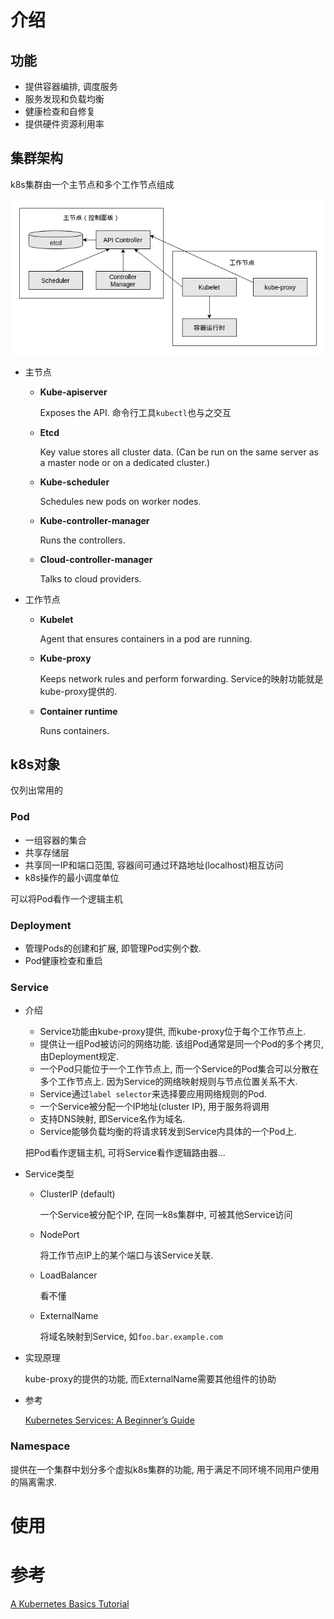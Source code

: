 # 介绍

## 功能

* 提供容器编排, 调度服务
*  服务发现和负载均衡
* 健康检查和自修复
* 提供硬件资源利用率

## 集群架构

k8s集群由一个主节点和多个工作节点组成

![img](.kubernetes/6534887-ad58ca339c403a4b.png)

* 主节点
  - **Kube-apiserver** 
  
    Exposes the API. 命令行工具`kubectl`也与之交互
  
  - **Etcd** 
  
    Key value stores all cluster data. (Can be run on the same server as a master node or on a dedicated cluster.)
  
  - **Kube-scheduler** 
  
    Schedules new pods on worker nodes.
  
  - **Kube-controller-manager** 
  
    Runs the controllers.
  
  - **Cloud-controller-manager** 
  
    Talks to cloud providers.
  
* 工作节点

  * **Kubelet**

    Agent that ensures containers in a pod are running.

  * **Kube-proxy** 

    Keeps network rules and perform forwarding. Service的映射功能就是kube-proxy提供的.

  * **Container runtime** 

    Runs containers.

## k8s对象

仅列出常用的

### Pod

* 一组容器的集合
* 共享存储层
* 共享同一IP和端口范围, 容器间可通过环路地址(localhost)相互访问
* k8s操作的最小调度单位

可以将Pod看作一个逻辑主机

### Deployment

* 管理Pods的创建和扩展, 即管理Pod实例个数.
* Pod健康检查和重启

### Service

* 介绍
  * Service功能由kube-proxy提供, 而kube-proxy位于每个工作节点上.
  * 提供让一组Pod被访问的网络功能. 该组Pod通常是同一个Pod的多个拷贝, 由Deployment规定.
  * 一个Pod只能位于一个工作节点上, 而一个Service的Pod集合可以分散在多个工作节点上. 因为Service的网络映射规则与节点位置关系不大.
  * Service通过`label selector`来选择要应用网络规则的Pod.
  * 一个Service被分配一个IP地址(cluster IP), 用于服务将调用
  * 支持DNS映射, 即Service名作为域名.
  * Service能够负载均衡的将请求转发到Service内具体的一个Pod上.

  把Pod看作逻辑主机, 可将Service看作逻辑路由器... 

* Service类型

  * ClusterIP (default)

    一个Service被分配个IP, 在同一k8s集群中, 可被其他Service访问

  * NodePort

    将工作节点IP上的某个端口与该Service关联. 

  * LoadBalancer

    看不懂

  * ExternalName

    将域名映射到Service, 如`foo.bar.example.com`

* 实现原理

  kube-proxy的提供的功能, 而ExternalName需要其他组件的协助

* 参考

  [Kubernetes Services: A Beginner’s Guide](https://www.bmc.com/blogs/kubernetes-services/)

### Namespace

提供在一个集群中划分多个虚拟k8s集群的功能, 用于满足不同环境不同用户使用的隔离需求. 

# 使用

# 参考

[A Kubernetes Basics Tutorial](https://www.bmc.com/blogs/what-is-kubernetes/) 